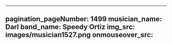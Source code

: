 ------
pagination_pageNumber: 1499
musician_name: Darl
band_name: Speedy Ortiz
img_src: images/musician1527.png
onmouseover_src: 
------